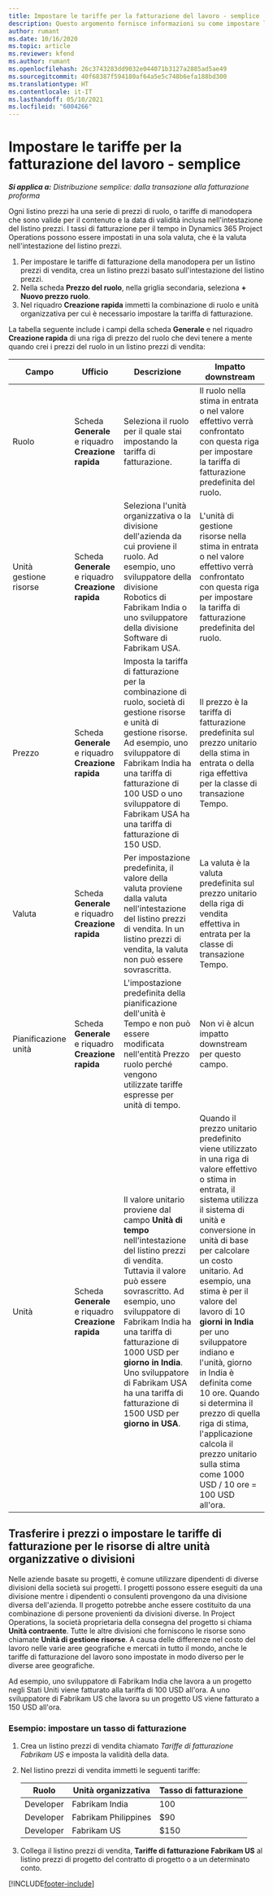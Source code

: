 ```yaml
---
title: Impostare le tariffe per la fatturazione del lavoro - semplice
description: Questo argomento fornisce informazioni su come impostare le tariffe della fatturazione del lavoro in Project Operations.
author: rumant
ms.date: 10/16/2020
ms.topic: article
ms.reviewer: kfend
ms.author: rumant
ms.openlocfilehash: 26c3743283dd9032e044071b3127a2885ad5ae49
ms.sourcegitcommit: 40f68387f594180af64a5e5c748b6efa188bd300
ms.translationtype: HT
ms.contentlocale: it-IT
ms.lasthandoff: 05/10/2021
ms.locfileid: "6004266"
---
```

# <a name="set-up-labor-bill-rates---lite"></a>Impostare le tariffe per la fatturazione del lavoro - semplice

_**Si applica a:** Distribuzione semplice: dalla transazione alla fatturazione proforma_

Ogni listino prezzi ha una serie di prezzi di ruolo, o tariffe di manodopera che sono valide per il contenuto e la data di validità inclusa nell'intestazione del listino prezzi. I tassi di fatturazione per il tempo in Dynamics 365 Project Operations possono essere impostati in una sola valuta, che è la valuta nell'intestazione del listino prezzi.

1. Per impostare le tariffe di fatturazione della manodopera per un listino prezzi di vendita, crea un listino prezzi basato sull'intestazione del listino prezzi. 
2. Nella scheda **Prezzo del ruolo**, nella griglia secondaria, seleziona **+ Nuovo prezzo ruolo**. 
3. Nel riquadro **Creazione rapida** immetti la combinazione di ruolo e unità organizzativa per cui è necessario impostare la tariffa di fatturazione.

  La tabella seguente include i campi della scheda **Generale** e nel riquadro **Creazione rapida** di una riga di prezzo del ruolo che devi tenere a mente quando crei i prezzi del ruolo in un listino prezzi di vendita:

  | Campo | Ufficio | Descrizione | Impatto downstream |
  | --- | --- | --- | --- |
  | Ruolo | Scheda **Generale** e riquadro **Creazione rapida** | Seleziona il ruolo per il quale stai impostando la tariffa di fatturazione. | Il ruolo nella stima in entrata o nel valore effettivo verrà confrontato con questa riga per impostare la tariffa di fatturazione predefinita del ruolo. |
  | Unità gestione risorse | Scheda **Generale** e riquadro **Creazione rapida** | Seleziona l'unità organizzativa o la divisione dell'azienda da cui proviene il ruolo. Ad esempio, uno sviluppatore della divisione Robotics di Fabrikam India o uno sviluppatore della divisione Software di Fabrikam USA. | L'unità di gestione risorse nella stima in entrata o nel valore effettivo verrà confrontato con questa riga per impostare la tariffa di fatturazione predefinita del ruolo. |
  | Prezzo | Scheda **Generale** e riquadro **Creazione rapida** | Imposta la tariffa di fatturazione per la combinazione di ruolo, società di gestione risorse e unità di gestione risorse. Ad esempio, uno sviluppatore di Fabrikam India ha una tariffa di fatturazione di 100 USD o uno sviluppatore di Fabrikam USA ha una tariffa di fatturazione di 150 USD. | Il prezzo è la tariffa di fatturazione predefinita sul prezzo unitario della stima in entrata o della riga effettiva per la classe di transazione Tempo. |
  | Valuta | Scheda **Generale** e riquadro **Creazione rapida**| Per impostazione predefinita, il valore della valuta proviene dalla valuta nell'intestazione del listino prezzi di vendita. In un listino prezzi di vendita, la valuta non può essere sovrascritta. | La valuta è la valuta predefinita sul prezzo unitario della riga di vendita effettiva in entrata per la classe di transazione Tempo. |
  | Pianificazione unità | Scheda **Generale** e riquadro **Creazione rapida** | L'impostazione predefinita della pianificazione dell'unità è Tempo e non può essere modificata nell'entità Prezzo ruolo perché vengono utilizzate tariffe espresse per unità di tempo. | Non vi è alcun impatto downstream per questo campo. |
  | Unità | Scheda **Generale** e riquadro **Creazione rapida** | Il valore unitario proviene dal campo **Unità di tempo** nell'intestazione del listino prezzi di vendita. Tuttavia il valore può essere sovrascritto. Ad esempio, uno sviluppatore di Fabrikam India ha una tariffa di fatturazione di 1000 USD per **giorno in India**. Uno sviluppatore di Fabrikam USA ha una tariffa di fatturazione di 1500 USD per **giorno in USA**. | Quando il prezzo unitario predefinito viene utilizzato in una riga di valore effettivo o stima in entrata, il sistema utilizza il sistema di unità e conversione in unità di base per calcolare un costo unitario. Ad esempio, una stima è per il valore del lavoro di 10 **giorni in India** per uno sviluppatore indiano e l'unità, giorno in India è definita come 10 ore. Quando si determina il prezzo di quella riga di stima, l'applicazione calcola il prezzo unitario sulla stima come 1000 USD / 10 ore = 100 USD all'ora. |


## <a name="transfer-pricing-or-set-up-bill-rates-for-resources-from-other-organizational-units-or-divisions"></a>Trasferire i prezzi o impostare le tariffe di fatturazione per le risorse di altre unità organizzative o divisioni 

Nelle aziende basate su progetti, è comune utilizzare dipendenti di diverse divisioni della società sui progetti. I progetti possono essere eseguiti da una divisione mentre i dipendenti o consulenti provengono da una divisione diversa dell'azienda. Il progetto potrebbe anche essere costituito da una combinazione di persone provenienti da divisioni diverse. In Project Operations, la società proprietaria della consegna del progetto si chiama **Unità contraente**. Tutte le altre divisioni che forniscono le risorse sono chiamate **Unità di gestione risorse**. A causa delle differenze nel costo del lavoro nelle varie aree geografiche e mercati in tutto il mondo, anche le tariffe di fatturazione del lavoro sono impostate in modo diverso per le diverse aree geografiche.

Ad esempio, uno sviluppatore di Fabrikam India che lavora a un progetto negli Stati Uniti viene fatturato alla tariffa di 100 USD all'ora. A uno sviluppatore di Fabrikam US che lavora su un progetto US viene fatturato a 150 USD all'ora.

### <a name="example-set-up-a-bill-rate"></a>Esempio: impostare un tasso di fatturazione

1. Crea un listino prezzi di vendita chiamato *Tariffe di fatturazione Fabrikam US* e imposta la validità della data.
2. Nel listino prezzi di vendita immetti le seguenti tariffe:

    | Ruolo | Unità organizzativa | Tasso di fatturazione |
    | --- | --- | --- |
    | Developer | Fabrikam India | 100 |
    | Developer | Fabrikam Philippines | $90 |
    | Developer | Fabrikam US | $150 |

3. Collega il listino prezzi di vendita, **Tariffe di fatturazione Fabrikam US** al listino prezzi di progetto del contratto di progetto o a un determinato conto.


[!INCLUDE[footer-include](../../includes/footer-banner.md)]